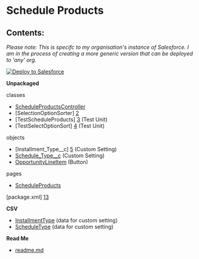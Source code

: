 Schedule Products
====
Contents:
----
<i>Please note: This is specifc to my organisation's instance of Salesforce. I am in the process of creating a more generic version that can be deployed to 'any' org.</i>

<a href="https://githubsfdeploy.herokuapp.com?owner=EllieAtWHL&repo=Schedule-Products">
  <img alt="Deploy to Salesforce"
       src="https://raw.githubusercontent.com/afawcett/githubsfdeploy/master/deploy.png">
</a>

**Unpackaged**

classes
* [ScheduleProductsController][1] 
* [SelectionOptionSorter] [2] 
* [TestScheduleProducts] [3] (Test Unit)
* [TestSelectOptionSort] [4] (Test Unit)

objects
* [Installment_Type__c] [5] (Custom Setting)
* [Schedule_Type__c][6] (Custom Setting)
* [OpportunityLineItem][7] (Button)

pages
* [ScheduleProducts][8]

[package.xml] [13]

**CSV**
* [InstallmentType][10] (data for custom setting)
* [ScheduleType][11] (data for custom setting)

**Read Me**
* [readme.md][12]

[1]: https://github.com/EllieAtWHL/Schedule-Products/blob/master/unpackaged/classes/ScheduleProductsController.cls
[2]: https://github.com/EllieAtWHL/Schedule-Products/blob/master/unpackaged/classes/SelectOptionSorter.cls
[3]: https://github.com/EllieAtWHL/Schedule-Products/blob/master/unpackaged/classes/TestScheduleProducts.cls
[4]: https://github.com/EllieAtWHL/Schedule-Products/blob/master/unpackaged/classes/TestSelectOptionSorter.cls
[5]: https://github.com/EllieAtWHL/Schedule-Products/blob/master/unpackaged/objects/Installment_Type__c.object
[6]: https://github.com/EllieAtWHL/Schedule-Products/blob/master/unpackaged/objects/Schedule_Type__c.object
[7]: https://github.com/EllieAtWHL/Schedule-Products/blob/master/unpackaged/objects/OpportunityLineItem.object
[8]: https://github.com/EllieAtWHL/Schedule-Productsg/blob/master/unpackaged/pages/ScheduleProducts.page
[10]: https://github.com/EllieAtWHL/Schedule-Products/blob/master/InstallmentType.csv
[11]: https://github.com/EllieAtWHL/Schedule-Products/blob/master/ScheduleType.csv
[12]: https://github.com/EllieAtWHL/Schedule-Products/blob/master/README.md
[13]: https://github.com/EllieAtWHL/Schedule-Products/blob/master/unpackaged/package.xml
